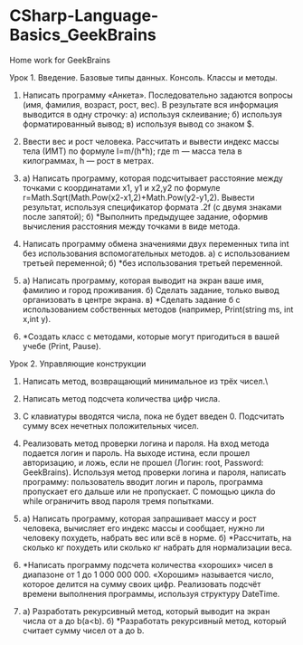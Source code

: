 # CSharp-Language-Basics_GeekBrains
Home work for GeekBrains

Урок 1. Введение. Базовые типы данных. Консоль. Классы и методы.
1. Написать программу «Анкета». Последовательно задаются вопросы (имя, фамилия, возраст, рост, вес). В результате вся информация выводится в одну строчку:
   а) используя склеивание;
   б) используя форматированный вывод;
   в) используя вывод со знаком $.

2. Ввести вес и рост человека. Рассчитать и вывести индекс массы тела (ИМТ) по формуле I=m/(h*h); где m — масса тела в килограммах, h — рост в метрах.
  
3. а) Написать программу, которая подсчитывает расстояние между точками с координатами x1, y1 и x2,y2 по формуле r=Math.Sqrt(Math.Pow(x2-x1,2)+Math.Pow(y2-y1,2). Вывести результат, используя спецификатор формата .2f (с двумя знаками после запятой);
б) *Выполнить предыдущее задание, оформив вычисления расстояния между точками в виде метода.

4. Написать программу обмена значениями двух переменных типа int без использования вспомогательных методов.
а) с использованием третьей переменной;
б) *без использования третьей переменной.

5. а) Написать программу, которая выводит на экран ваше имя, фамилию и город проживания.
б) Сделать задание, только вывод организовать в центре экрана.
в) *Сделать задание б с использованием собственных методов (например, Print(string ms, int x,int y).

6. *Создать класс с методами, которые могут пригодиться в вашей учебе (Print, Pause).


Урок 2. Управляющие конструкции
1. Написать метод, возвращающий минимальное из трёх чисел.\

2. Написать метод подсчета количества цифр числа.

3. С клавиатуры вводятся числа, пока не будет введен 0. Подсчитать сумму всех нечетных положительных чисел.

4. Реализовать метод проверки логина и пароля. На вход метода подается логин и пароль. На выходе истина, если прошел авторизацию, и ложь, если не прошел (Логин: root, Password: GeekBrains). Используя метод проверки логина и пароля, написать программу: пользователь вводит логин и пароль, программа пропускает его дальше или не пропускает. С помощью цикла do while ограничить ввод пароля тремя попытками.

5. а) Написать программу, которая запрашивает массу и рост человека, вычисляет его индекс массы и сообщает, нужно ли человеку похудеть, набрать вес или всё в норме.
б) *Рассчитать, на сколько кг похудеть или сколько кг набрать для нормализации веса.

6. *Написать программу подсчета количества «хороших» чисел в диапазоне от 1 до 1 000 000 000. «Хорошим» называется число, которое делится на сумму своих цифр. Реализовать подсчёт времени выполнения программы, используя структуру DateTime.

7. a) Разработать рекурсивный метод, который выводит на экран числа от a до b(a<b).
б) *Разработать рекурсивный метод, который считает сумму чисел от a до b.
